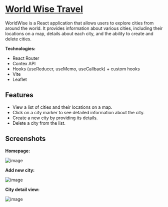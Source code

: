 # [World Wise Travel](https://world-wise-travel.netlify.app/)

WorldWise is a React application that allows users to explore cities from around the world.
It provides information about various cities, including their locations on a map, details about each city, and the ability to create and delete cities.

**Technologies:**
 * React Router
 * Contex API
 * Hooks (useReducer, useMemo, useCallback) + custom hooks
 * Vite
 * Leaflet

## Features
* View a list of cities and their locations on a map.
* Click on a city marker to see detailed information about the city.
* Create a new city by providing its details.
* Delete a city from the list.
  
## Screenshots
**Homepage:**

![image](https://github.com/roibenshoham/WorldWise/assets/87220798/e01fef04-6a72-49eb-8628-8edb077cb1c9)

**Add new city:**

![image](https://github.com/roibenshoham/WorldWise/assets/87220798/ed351ae2-8f2b-48bd-b48d-4afff7a952e1)

**City detail view:**

![image](https://github.com/roibenshoham/WorldWise/assets/87220798/0c27a79a-e00e-4f70-8229-63f17a783093)

